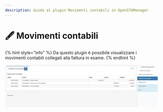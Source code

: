 ```yaml
---
description: Guida al plugin Movimenti contabili in OpenSTAManager
---
```


# 🖋 Movimenti contabili

{% hint style="info" %}
Da questo plugin è possibile visualizzare i movimenti contabili collegati alla fattura in esame.
{% endhint %}

![](<../../../../../.gitbook/assets/image (73) (1) (1).png>)
